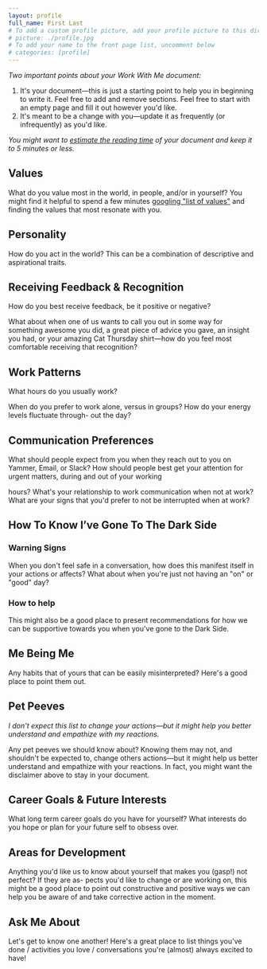 ```yaml
---
layout: profile
full_name: First Last
# To add a custom profile picture, add your profile picture to this directory, update, and uncomment the relative link below.
# picture: ./profile.jpg
# To add your name to the front page list, uncomment below
# categories: [profile]
---
```


_Two important points about your Work With Me document:_

1. It's your document—this is just a starting point to help you in beginning to write it. Feel free to add and
remove sections. Feel free to start with an empty page and fill it out however you'd like.
1. It's meant to be a change with you—update it as frequently (or infrequently) as you'd like.

_You might want to [estimate the reading time](http://niram.org/read/) of your document and keep it to 5 minutes or less._

## Values

What do you value most in the world, in people, and/or in yourself? You might find it helpful to
spend a few minutes [googling "list of values"](https://www.google.com/search?q=list+of+values) and finding the values that most resonate with you.

## Personality

How do you act in the world? This can be a combination of descriptive and aspirational traits.

## Receiving Feedback & Recognition

How do you best receive feedback, be it positive or negative?

What about when one of us wants to call you out in some way for something awesome you did, a
great piece of advice you gave, an insight you had, or your amazing Cat Thursday shirt—how do
you feel most comfortable receiving that recognition?

## Work Patterns

What hours do you usually work?

When do you prefer to work alone, versus in groups? How do your energy levels fluctuate through-
out the day?

## Communication Preferences

What should people expect from you when they reach out to you on Yammer, Email, or Slack?
How should people best get your attention for urgent matters, during and out of your working


hours? What's your relationship to work communication when not at work? What are your signs
that you'd prefer to not be interrupted when at work?

## How To Know I’ve Gone To The Dark Side

### Warning Signs

When you don't feel safe in a conversation, how does this manifest itself in your actions or affects?
What about when you're just not having an "on" or "good" day?

### How to help

This might also be a good place
to present recommendations for how we can be supportive towards you when you've gone to the
Dark Side.

## Me Being Me

Any habits that of yours that can be easily misinterpreted? Here's a good place to point them out.

## Pet Peeves

_I don't expect this list to change your actions—but it might help you better understand and empathize with my
reactions._

Any pet peeves we should know about? Knowing them may not, and shouldn't be expected to,
change others actions—but it might help us better understand and empathize with your reactions.
In fact, you might want the disclaimer above to stay in your document.

## Career Goals & Future Interests

What long term career goals do you have for yourself? What interests do you hope or plan for your
future self to obsess over.

## Areas for Development

Anything you'd like us to know about yourself that makes you (gasp!) not perfect? If they are as-
pects you'd like to change or are working on, this might be a good place to point out constructive
and positive ways we can help you be aware of and take corrective action in the moment.

## Ask Me About

Let's get to know one another! Here's a great place to list things you've done / activities you love
/ conversations you're (almost) always excited to have!
